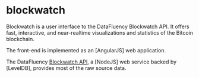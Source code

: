 blockwatch
==========

Blockwatch is a user interface to the DataFluency Blockwatch API. It offers fast, interactive, and near-realtime visualizations and statistics of the Bitcoin blockchain.

The front-end is implemented as an [AngularJS] web application.

The DataFluency [Blockwatch API](https://github.com/andrewfhart/blockwatch-api), a [NodeJS] web service backed by [LevelDB], provides most of the raw source data.



